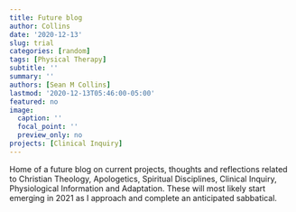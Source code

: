 ```yaml
---
title: Future blog
author: Collins
date: '2020-12-13'
slug: trial
categories: [random]
tags: [Physical Therapy]
subtitle: ''
summary: ''
authors: [Sean M Collins]
lastmod: '2020-12-13T05:46:00-05:00'
featured: no
image:
  caption: ''
  focal_point: ''
  preview_only: no
projects: [Clinical Inquiry]
---
```

Home of a future blog on current projects, thoughts and reflections related to Christian Theology, Apologetics, Spiritual Disciplines, Clinical Inquiry, Physiological Information and Adaptation. These will most likely start emerging in 2021 as I approach and complete an anticipated sabbatical.
